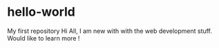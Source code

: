 # hello-world
My first repository
Hi All,
I am new with with the web development stuff.
Would like to learn more !
